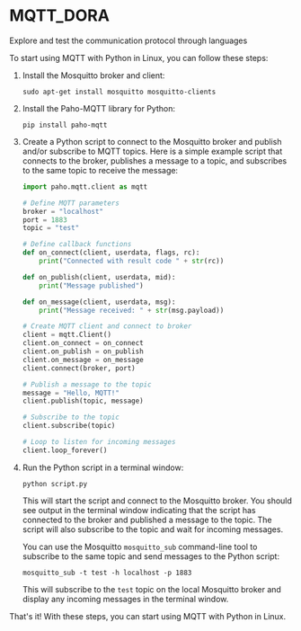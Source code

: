 # MQTT_DORA
Explore and test the communication protocol through languages

To start using MQTT with Python in Linux, you can follow these steps:

1. Install the Mosquitto broker and client:

   ```
   sudo apt-get install mosquitto mosquitto-clients
   ```

2. Install the Paho-MQTT library for Python:

   ```
   pip install paho-mqtt
   ```

3. Create a Python script to connect to the Mosquitto broker and publish and/or subscribe to MQTT topics. Here is a simple example script that connects to the broker, publishes a message to a topic, and subscribes to the same topic to receive the message:

   ```python
   import paho.mqtt.client as mqtt

   # Define MQTT parameters
   broker = "localhost"
   port = 1883
   topic = "test"

   # Define callback functions
   def on_connect(client, userdata, flags, rc):
       print("Connected with result code " + str(rc))

   def on_publish(client, userdata, mid):
       print("Message published")

   def on_message(client, userdata, msg):
       print("Message received: " + str(msg.payload))

   # Create MQTT client and connect to broker
   client = mqtt.Client()
   client.on_connect = on_connect
   client.on_publish = on_publish
   client.on_message = on_message
   client.connect(broker, port)

   # Publish a message to the topic
   message = "Hello, MQTT!"
   client.publish(topic, message)

   # Subscribe to the topic
   client.subscribe(topic)

   # Loop to listen for incoming messages
   client.loop_forever()
   ```

4. Run the Python script in a terminal window:

   ```
   python script.py
   ```

   This will start the script and connect to the Mosquitto broker. You should see output in the terminal window indicating that the script has connected to the broker and published a message to the topic. The script will also subscribe to the topic and wait for incoming messages.

   You can use the Mosquitto `mosquitto_sub` command-line tool to subscribe to the same topic and send messages to the Python script:

   ```
   mosquitto_sub -t test -h localhost -p 1883
   ```

   This will subscribe to the `test` topic on the local Mosquitto broker and display any incoming messages in the terminal window.

That's it! With these steps, you can start using MQTT with Python in Linux.
